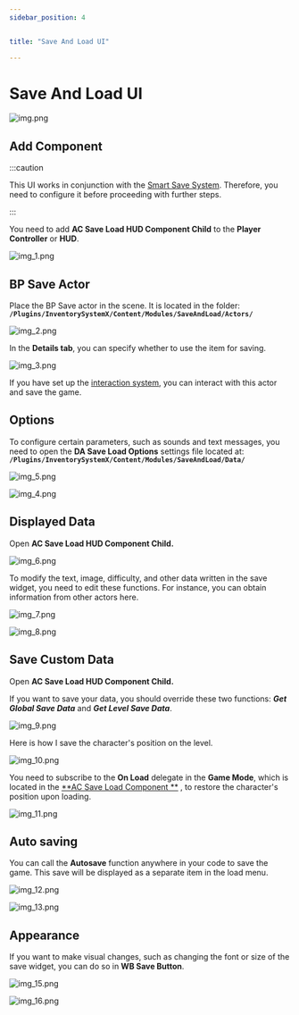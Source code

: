 ```yaml
---
sidebar_position: 4


title: "Save And Load UI"

---
```


# Save And Load UI

![img.png](img%2Fimg.png)

## Add Component

:::caution

This UI works in conjunction with the [Smart Save System](SmartSave.md). Therefore, you need to configure it before
proceeding with
further steps.

:::

You need to add **AC Save Load HUD Component Child** to the **Player Controller** or **HUD**.

![img_1.png](img%2Fimg_1.png)

## BP Save Actor

Place the BP Save actor in the scene. It is located in the folder:
**`/Plugins/InventorySystemX/Content/Modules/SaveAndLoad/Actors/`**

![img_2.png](img%2Fimg_2.png)

In the **Details tab**, you can specify whether to use the item for saving.

![img_3.png](img%2Fimg_3.png)

If you have set up the [interaction system](..%2F..%2Ftutorial-basics%2FStep_4_AddInteractionComponent.md), you can
interact with this actor and save the game.

## Options

To configure certain parameters, such as sounds and text messages, you need to open the **DA Save Load Options** settings
file located at:
**`/Plugins/InventorySystemX/Content/Modules/SaveAndLoad/Data/`**

![img_5.png](img%2Fimg_5.png)

![img_4.png](img%2Fimg_4.png)

## Displayed Data

Open **AC Save Load HUD Component Child.**

![img_6.png](img%2Fimg_6.png)

To modify the text, image, difficulty, and other data written in the save widget, you need to edit these functions. For
instance, you can obtain information from other actors here.

![img_7.png](img%2Fimg_7.png)

![img_8.png](img%2Fimg_8.png)

## Save Custom Data

Open **AC Save Load HUD Component Child.**

If you want to save your data, you should override these two functions: ***Get Global Save Data*** and
***Get Level Save Data***.

![img_9.png](img%2Fimg_9.png)

Here is how I save the character's position on the level.

![img_10.png](img%2Fimg_10.png)

You need to subscribe to the **On Load** delegate in the **Game Mode**, which is located in
the [**AC Save Load Component
**](SmartSave.md) , to
restore the character's position upon loading.

![img_11.png](img%2Fimg_11.png)

## Auto saving

You can call the **Autosave** function anywhere in your code to save the game. This save will be displayed as a separate
item in the load menu.

![img_12.png](img%2Fimg_12.png)

![img_13.png](img%2Fimg_13.png)

## Appearance

If you want to make visual changes, such as changing the font or size of the save widget, you can do so in **WB Save
Button**.

![img_15.png](img%2Fimg_15.png)

![img_16.png](img%2Fimg_16.png)
